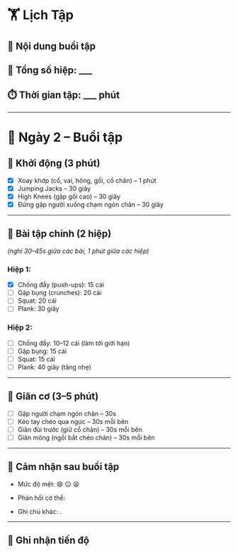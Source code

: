 # 🏋️ Lịch Tập 
## 📌 Nội dung buổi tập

## 🔁 Tổng số hiệp: ___

## ⏱️ Thời gian tập: ___ phút

---
# 📅 Ngày 2 – Buổi tập

## 🔄 Khởi động (3 phút)
- [x] Xoay khớp (cổ, vai, hông, gối, cổ chân) – 1 phút  
- [x] Jumping Jacks – 30 giây  
- [x] High Knees (gập gối cao) – 30 giây  
- [x] Đứng gập người xuống chạm ngón chân – 30 giây  

---

## 💪 Bài tập chính (2 hiệp)  
*(nghỉ 30–45s giữa các bài, 1 phút giữa các hiệp)*

### Hiệp 1:
- [x] Chống đẩy (push-ups): 15 cái  
- [ ] Gập bụng (crunches): 20 cái  
- [ ] Squat: 20 cái  
- [ ] Plank: 30 giây  

### Hiệp 2:
- [ ] Chống đẩy: 10–12 cái (làm tới giới hạn)  
- [ ] Gập bụng: 15 cái  
- [ ] Squat: 15 cái  
- [ ] Plank: 40 giây (tăng nhẹ)

---

## 🧘 Giãn cơ (3–5 phút)
- [ ] Gập người chạm ngón chân – 30s  
- [ ] Kéo tay chéo qua ngực – 30s mỗi bên  
- [ ] Giãn đùi trước (giữ cổ chân) – 30s mỗi bên  
- [ ] Giãn mông (ngồi bắt chéo chân) – 30s mỗi bên  

---

## 📓 Cảm nhận sau buổi tập

- Mức độ mệt: 😄 😐 😫 
    
- Phản hồi cơ thể: 
    
- Ghi chú khác: .
    

---

## 🎯 Ghi nhận tiến độ